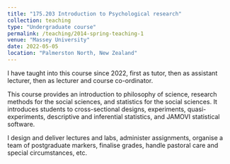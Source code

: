 ```yaml
---
title: "175.203 Introduction to Psychological research"
collection: teaching
type: "Undergraduate course"
permalink: /teaching/2014-spring-teaching-1
venue: "Massey University"
date: 2022-05-05
location: "Palmerston North, New Zealand"
---
```


I have taught into this course since 2022, first as tutor, then as assistant lecturer, then as lecturer and course co-ordinator. 

This course provides an introduction to philosophy of science, research methods for the social sciences, and statistics for the social sciences. It introduces students to cross-sectional designs, experiments, quasi-experiments, descriptive and inferential statistics, and JAMOVI statistical software. 

I design and deliver lectures and labs, administer assignments, organise a team of postgraduate markers, finalise grades, handle pastoral care and special circumstances, etc.

